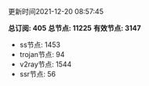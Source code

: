 更新时间2021-12-20 08:57:45

**总订阅: 405**
**总节点: 11225**
**有效节点: 3147**
- ss节点: 1453
- trojan节点: 94
- v2ray节点: 1544
- ssr节点: 56
